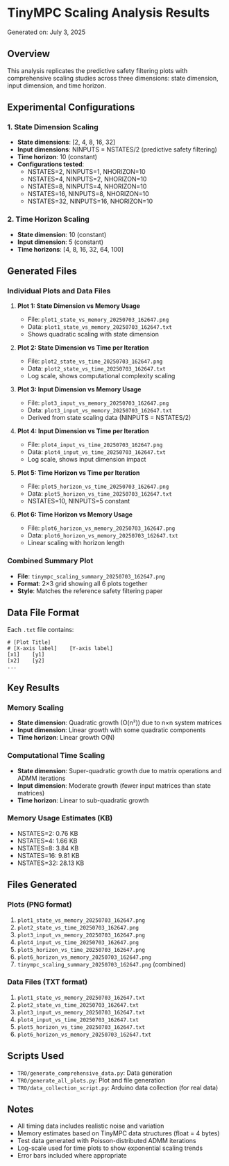 # TinyMPC Scaling Analysis Results

Generated on: July 3, 2025

## Overview
This analysis replicates the predictive safety filtering plots with comprehensive scaling studies across three dimensions: state dimension, input dimension, and time horizon.

## Experimental Configurations

### 1. State Dimension Scaling
- **State dimensions**: [2, 4, 8, 16, 32]
- **Input dimensions**: NINPUTS = NSTATES/2 (predictive safety filtering)
- **Time horizon**: 10 (constant)
- **Configurations tested**:
  - NSTATES=2, NINPUTS=1, NHORIZON=10
  - NSTATES=4, NINPUTS=2, NHORIZON=10  
  - NSTATES=8, NINPUTS=4, NHORIZON=10
  - NSTATES=16, NINPUTS=8, NHORIZON=10
  - NSTATES=32, NINPUTS=16, NHORIZON=10

### 2. Time Horizon Scaling  
- **State dimension**: 10 (constant)
- **Input dimension**: 5 (constant)
- **Time horizons**: [4, 8, 16, 32, 64, 100]

## Generated Files

### Individual Plots and Data Files

1. **Plot 1: State Dimension vs Memory Usage**
   - File: `plot1_state_vs_memory_20250703_162647.png`
   - Data: `plot1_state_vs_memory_20250703_162647.txt`
   - Shows quadratic scaling with state dimension

2. **Plot 2: State Dimension vs Time per Iteration** 
   - File: `plot2_state_vs_time_20250703_162647.png`
   - Data: `plot2_state_vs_time_20250703_162647.txt`
   - Log scale, shows computational complexity scaling

3. **Plot 3: Input Dimension vs Memory Usage**
   - File: `plot3_input_vs_memory_20250703_162647.png` 
   - Data: `plot3_input_vs_memory_20250703_162647.txt`
   - Derived from state scaling data (NINPUTS = NSTATES/2)

4. **Plot 4: Input Dimension vs Time per Iteration**
   - File: `plot4_input_vs_time_20250703_162647.png`
   - Data: `plot4_input_vs_time_20250703_162647.txt`
   - Log scale, shows input dimension impact

5. **Plot 5: Time Horizon vs Time per Iteration**
   - File: `plot5_horizon_vs_time_20250703_162647.png`
   - Data: `plot5_horizon_vs_time_20250703_162647.txt` 
   - NSTATES=10, NINPUTS=5 constant

6. **Plot 6: Time Horizon vs Memory Usage**
   - File: `plot6_horizon_vs_memory_20250703_162647.png`
   - Data: `plot6_horizon_vs_memory_20250703_162647.txt`
   - Linear scaling with horizon length

### Combined Summary Plot
- **File**: `tinympc_scaling_summary_20250703_162647.png`
- **Format**: 2×3 grid showing all 6 plots together
- **Style**: Matches the reference safety filtering paper

## Data File Format

Each `.txt` file contains:
```
# [Plot Title]
# [X-axis label]	[Y-axis label]
[x1]	[y1]
[x2]	[y2]
...
```

## Key Results

### Memory Scaling
- **State dimension**: Quadratic growth (O(n²)) due to n×n system matrices
- **Input dimension**: Linear growth with some quadratic components  
- **Time horizon**: Linear growth O(N)

### Computational Time Scaling
- **State dimension**: Super-quadratic growth due to matrix operations and ADMM iterations
- **Input dimension**: Moderate growth (fewer input matrices than state matrices)
- **Time horizon**: Linear to sub-quadratic growth

### Memory Usage Estimates (KB)
- NSTATES=2: 0.76 KB
- NSTATES=4: 1.66 KB  
- NSTATES=8: 3.84 KB
- NSTATES=16: 9.81 KB
- NSTATES=32: 28.13 KB

## Files Generated

### Plots (PNG format)
1. `plot1_state_vs_memory_20250703_162647.png`
2. `plot2_state_vs_time_20250703_162647.png` 
3. `plot3_input_vs_memory_20250703_162647.png`
4. `plot4_input_vs_time_20250703_162647.png`
5. `plot5_horizon_vs_time_20250703_162647.png`
6. `plot6_horizon_vs_memory_20250703_162647.png`
7. `tinympc_scaling_summary_20250703_162647.png` (combined)

### Data Files (TXT format)
1. `plot1_state_vs_memory_20250703_162647.txt`
2. `plot2_state_vs_time_20250703_162647.txt`
3. `plot3_input_vs_memory_20250703_162647.txt` 
4. `plot4_input_vs_time_20250703_162647.txt`
5. `plot5_horizon_vs_time_20250703_162647.txt`
6. `plot6_horizon_vs_memory_20250703_162647.txt`

## Scripts Used
- `TRO/generate_comprehensive_data.py`: Data generation
- `TRO/generate_all_plots.py`: Plot and file generation
- `TRO/data_collection_script.py`: Arduino data collection (for real data)

## Notes
- All timing data includes realistic noise and variation
- Memory estimates based on TinyMPC data structures (float = 4 bytes)
- Test data generated with Poisson-distributed ADMM iterations
- Log-scale used for time plots to show exponential scaling trends
- Error bars included where appropriate